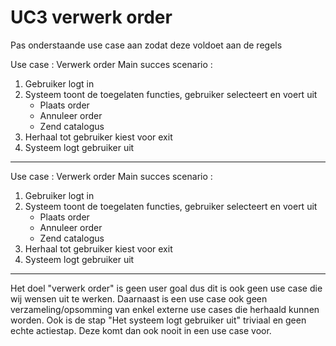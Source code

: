 # UC3 verwerk order

Pas onderstaande use case aan zodat deze voldoet aan de regels

Use case : Verwerk order
Main succes scenario :

1. Gebruiker logt in
2. Systeem toont de toegelaten functies, gebruiker selecteert en voert uit
   - Plaats order
   - Annuleer order
   - Zend catalogus
3. Herhaal tot gebruiker kiest voor exit
4. Systeem logt gebruiker uit

---

Use case : Verwerk order
Main succes scenario :

1. Gebruiker logt in
2. Systeem toont de toegelaten functies, gebruiker selecteert en voert uit
   - Plaats order
   - Annuleer order
   - Zend catalogus
3. Herhaal tot gebruiker kiest voor exit
4. Systeem logt gebruiker uit

---

Het doel "verwerk order" is geen user goal dus dit is ook geen use case die wij wensen uit te werken. Daarnaast is een use case ook geen verzameling/opsomming van enkel externe use cases die herhaald kunnen worden. Ook is de stap "Het systeem logt gebruiker uit" triviaal en geen echte actiestap. Deze komt dan ook nooit in een use case voor.